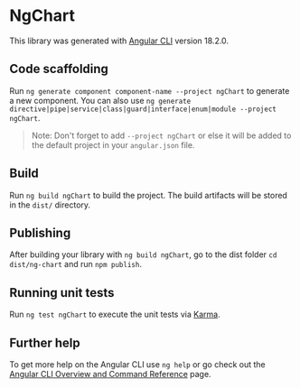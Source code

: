 # NgChart

This library was generated with [Angular CLI](https://github.com/angular/angular-cli) version 18.2.0.

## Code scaffolding

Run `ng generate component component-name --project ngChart` to generate a new component. You can also use `ng generate directive|pipe|service|class|guard|interface|enum|module --project ngChart`.
> Note: Don't forget to add `--project ngChart` or else it will be added to the default project in your `angular.json` file. 

## Build

Run `ng build ngChart` to build the project. The build artifacts will be stored in the `dist/` directory.

## Publishing

After building your library with `ng build ngChart`, go to the dist folder `cd dist/ng-chart` and run `npm publish`.

## Running unit tests

Run `ng test ngChart` to execute the unit tests via [Karma](https://karma-runner.github.io).

## Further help

To get more help on the Angular CLI use `ng help` or go check out the [Angular CLI Overview and Command Reference](https://angular.dev/tools/cli) page.
